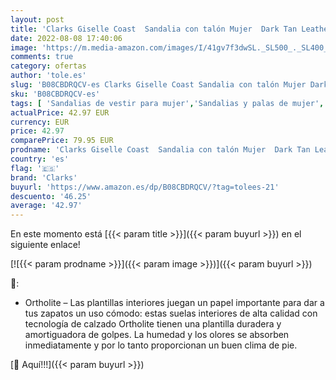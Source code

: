 ```yaml
---
layout: post
title: 'Clarks Giselle Coast  Sandalia con talón Mujer  Dark Tan Leather  37 EU'
date: 2022-08-08 17:40:06
image: 'https://m.media-amazon.com/images/I/41gv7f3dwSL._SL500_._SL400_.jpg'
comments: true
category: ofertas
author: 'tole.es'
slug: 'B08CBDRQCV-es Clarks Giselle Coast Sandalia con talón Mujer Dark Tan...'
sku: 'B08CBDRQCV-es'
tags: [ 'Sandalias de vestir para mujer','Sandalias y palas de mujer','Zapatos','Zapatos para mujer','Zapatos y complementos','clarks','sandalia','🇪🇸', ]
actualPrice: 42.97 EUR
currency: EUR
price: 42.97
comparePrice: 79.95 EUR
prodname: 'Clarks Giselle Coast  Sandalia con talón Mujer  Dark Tan Leather  37 EU'
country: 'es'
flag: '🇪🇸'
brand: 'Clarks'
buyurl: 'https://www.amazon.es/dp/B08CBDRQCV/?tag=tolees-21'
descuento: '46.25'
average: '42.97'
---
```


En este momento está [{{< param title >}}]({{< param buyurl >}}) en el siguiente enlace!

[![{{< param prodname >}}]({{< param image >}})]({{< param buyurl >}})

🔎:

- Ortholite – Las plantillas interiores juegan un papel importante para dar a tus zapatos un uso cómodo: estas suelas interiores de alta calidad con tecnología de calzado Ortholite tienen una plantilla duradera y amortiguadora de golpes. La humedad y los olores se absorben inmediatamente y por lo tanto proporcionan un buen clima de pie.

[🛒 Aquí!!!]({{< param buyurl >}})
